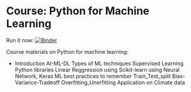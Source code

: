 # Course: Python for Machine Learning

Run it now: [![Binder](https://mybinder.org/badge_logo.svg)](https://mybinder.org/v2/gh/mardatade/Course-Python-for-Machine-Learning/master)

Course materials on Python for machine learning:
* Introduction
AI-ML-DL
Types of ML techniques
Supervised Learning
Python libraries
Linear Reggression
using Scikit-learn
using Neural Network, Keras
ML best practices to remember
Train_Test_split
Bias-Variance-Tradeoff
Overfitting_Unerfitting
Application on Climate data
